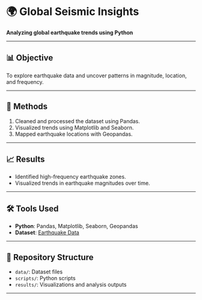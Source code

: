 # 🌍 Global Seismic Insights  

**Analyzing global earthquake trends using Python**  

---

## 📊 Objective  
To explore earthquake data and uncover patterns in magnitude, location, and frequency.  

---

## 🔬 Methods  
1. Cleaned and processed the dataset using Pandas.  
2. Visualized trends using Matplotlib and Seaborn.  
3. Mapped earthquake locations with Geopandas.  

---

## 📈 Results  
- Identified high-frequency earthquake zones.  
- Visualized trends in earthquake magnitudes over time.  

---

## 🛠️ Tools Used  
- **Python**: Pandas, Matplotlib, Seaborn, Geopandas  
- **Dataset**: [Earthquake Data](data/earthquake_data.csv)  

---

## 📂 Repository Structure  
- `data/`: Dataset files  
- `scripts/`: Python scripts  
- `results/`: Visualizations and analysis outputs  

---

